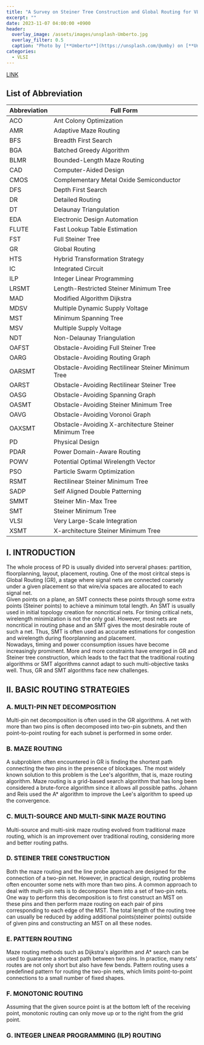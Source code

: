 ```yaml
---
title: "A Survey on Steiner Tree Construction and Global Routing for VLSI Design"
excerpt: ""
date: 2023-11-07 04:00:00 +0900
header:
  overlay_image: /assets/images/unsplash-Umberto.jpg
  overlay_filter: 0.5
  caption: "Photo by [**Umberto**](https://unsplash.com/@umby) on [**Unsplash**](https://unsplash.com/)"
categories:
  - VLSI
---
```


[LINK](https://ieeexplore.ieee.org/document/9057662)

## List of Abbreviation

| Abbreviation | Full Form |
|--------------|-----------|
| ACO | Ant Colony Optimization |
| AMR | Adaptive Maze Routing |
| BFS | Breadth First Search |
| BGA | Batched Greedy Algorithm |
| BLMR | Bounded-Length Maze Routing |
| CAD | Computer-Aided Design |
| CMOS | Complementary Metal Oxide Semiconductor |
| DFS | Depth First Search |
| DR | Detailed Routing |
| DT | Delaunay Triangulation |
| EDA | Electronic Design Automation |
| FLUTE | Fast Lookup Table Estimation |
| FST | Full Steiner Tree |
| GR | Global Routing |
| HTS | Hybrid Transformation Strategy |
| IC | Integrated Circuit |
| ILP | Integer Linear Programming |
| LRSMT | Length-Restricted Steiner Minimum Tree |
| MAD | Modified Algorithm Dijkstra |
| MDSV | Multiple Dynamic Supply Voltage |
| MST | Minimum Spanning Tree |
| MSV | Multiple Supply Voltage |
| NDT | Non-Delaunay Triangulation |
| OAFST | Obstacle-Avoiding Full Steiner Tree |
| OARG | Obstacle-Avoiding Routing Graph |
| OARSMT | Obstacle-Avoiding Rectilinear Steiner Minimum Tree |
| OARST | Obstacle-Avoiding Rectilinear Steiner Tree |
| OASG | Obstacle-Avoiding Spanning Graph |
| OASMT | Obstacle-Avoiding Steiner Minimum Tree |
| OAVG | Obstacle-Avoiding  Voronoi Graph |
| OAXSMT | Obstacle-Avoiding X-architecture Steiner Minimum Tree |
| PD | Physical Design |
| PDAR | Power Domain-Aware Routing |
| POWV | Potential Optimal Wirelength Vector |
| PSO | Particle Swarm Optimization |
| RSMT | Rectilinear Steiner Minimum Tree |
| SADP | Self Aligned Double Patterning |
| SMMT | Steiner Min-Max Tree |
| SMT | Steiner Minimum Tree |
| VLSI | Very Large-Scale Integration |
| XSMT | X-architecture Steiner Minimum Tree |

## I. INTRODUCTION

The whole process of PD is usually divided into serveral phases: partition, floorplanning, layout, placement, routing. One of the most ciritcal steps is Global Routing (GR), a stage where signal nets are connected coarsely under a given placement so that wire/via spaces are allocated to each signal net.  
Given points on a plane, an SMT connects these points through some extra points (Steiner points) to achieve a minimum total length. An SMT is usually used in initial topology creation for noncritical nets. For timing critical nets, wirelength minimization is not the only goal. However, most nets are noncritical in routing phase and an SMT gives the most desirable route of such a net. Thus, SMT is often used as accurate estimations for congestion and wirelength during floorplanning and placement.  
Nowadays, timing and power cconsumption issues have become increasingly prominent. More and more constraints have emerged in GR and Steiner tree construction, which leads to the fact that the traditional routing algorithms or SMT algorithms cannot adapt to such multi-objective tasks well. Thus, GR and SMT algorithms face new challenges.  

## II. BASIC ROUTING STRATEGIES

### A. MULTI-PIN NET DECOMPOSITION

Multi-pin net decomposition is often used in the GR algorithms. A net with more than two pins is often decomposed into two-pin subnets, and then point-to-point routing for each subnet is performed in some order.

### B. MAZE ROUTING


A subproblem often encountered in GR is finding the shortest path connecting the two pins in the presence of blockages. The most widely known solution to this problem is the <span class="custom-highlight" markdown="1">Lee's algorithm</span>, that is, maze routing algorithm. Maze routing is a grid-based search algorithm that has long been considered a brute-force algorithm since it allows all possible paths. Johann and Reis used the A\* algorithm to improve the Lee's algorithm to speed up the convergence.  

### C. MULTI-SOURCE AND MULTI-SINK MAZE ROUTING

Multi-source and multi-sink maze routing evolved from traditional maze routing, which is an improvement over traditional routing, considering more and better routing paths.

### D. STEINER TREE CONSTRUCTION

Both the maze routing and the line probe approach are designed for the connection of a two-pin net. However, in practical design, routing problems often encounter some nets with more than two pins. A common approach to deal with multi-pin nets is to decompose them into a set of two-pin nets. One way to perform this decomposition is to first construct an MST on these pins and then perform maze routing on each pair of pins corresponding to each edge of the MST. The total length of the routing tree can usually be reduced by adding additional points(steiner points) outside of given pins and constructing an MST on all these nodes.  

### E. PATTERN ROUTING

Maze routing methods such as Dijkstra's algorithm and A\* search can be used to guarantee a shortest path between two pins. In practice, many nets' routes are not only short but also have few bends. Pattern routing uses a predefined pattern for routing the two-pin nets, which limits point-to-point connections to a small number of fixed shapes.

### F. MONOTONIC ROUTING

Assuming that the given source point is at the bottom left of the receiving point, monotonic routing can only move up or to the right from the grid point.

### G. INTEGER LINEAR PROGRAMMING (ILP) ROUTING
